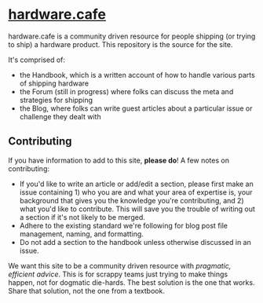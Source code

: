 # [hardware.cafe](https://hardware.cafe/)

hardware.cafe is a community driven resource for people shipping (or trying to ship) a hardware product. This repository is the source for the site.

It's comprised of:
- the Handbook, which is a written account of how to handle various parts of shipping hardware
- the Forum (still in progress) where folks can discuss the meta and strategies for shipping
- the Blog, where folks can write guest articles about a particular issue or challenge they dealt with

## Contributing

If you have information to add to this site, **please do**! A few notes on contributing:
- If you'd like to write an article or add/edit a section, please first make an issue containing 1) who you are and what your area of expertise is, your background that gives you the knowledge you're contributing, and 2) what you'd like to contribute. This will save you the trouble of writing out a section if it's not likely to be merged.
- Adhere to the existing standard we're following for blog post file management, naming, and formatting.
- Do not add a section to the handbook unless otherwise discussed in an issue.

We want this site to be a community driven resource with _pragmatic, efficient advice_. This is for scrappy teams just trying to make things happen, not for dogmatic die-hards. The best solution is the one that works. Share that solution, not the one from a textbook.

